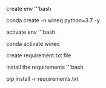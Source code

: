 create env
'''bash

conda create -n wineq python=3.7 -y

activate env
'''bash

conda activate wineq

create requirement.txt file

install the requirements
'''bash

pip install -r requirements.txt









